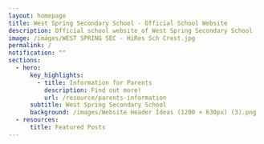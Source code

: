 ```yaml
---
layout: homepage
title: West Spring Secondary School - Official School Website
description: Official school website of West Spring Secondary School
image: /images/WEST SPRING SEC - HiRes Sch Crest.jpg
permalink: /
notification: ""
sections:
  - hero:
      key_highlights:
        - title: Information for Parents
          description: Find out more!
          url: /resource/parents-information
      subtitle: West Spring Secondary School
      background: /images/Website Header Ideas (1200 × 630px) (3).png
  - resources:
      title: Featured Posts
---
```

